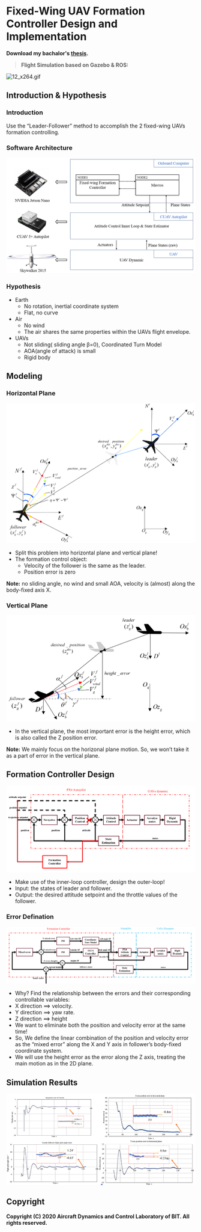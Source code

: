 # Fixed-Wing UAV Formation Controller Design and Implementation

**Download my bachalor's [thesis](./demo_files/main.pdf).**

> **Flight Simulation based on Gazebo & ROS:**

![12_x264.gif](./demo_files/12_x264.gif)

## Introduction & Hypothesis

### Introduction

Use the “Leader-Follower” method to accomplish the 2 fixed-wing UAVs formation controlling.

### Software Architecture

![image](./demo_files/arc.png)

### Hypothesis

- Earth
  - No rotation, inertial coordinate system
  - Flat, no curve
- Air
  - No wind
  - The air shares the same properties within the UAVs flight envelope.
- UAVs
  - Not sliding( sliding angle β=0), Coordinated Turn Model
  - AOA(angle of attack) is small
  - Rigid body

## Modeling

### Horizontal Plane

![ho](./demo_files/ho.png)

- Split this problem into horizontal plane and vertical plane!
- The formation control object:
  - Velocity of the follower is the same as the leader.
  - Position error is zero

**Note:** no sliding angle, no wind and  small AOA, velocity is (almost) along the body-fixed axis X.

### Vertical Plane

![ver](./demo_files/ver.png)

- In the vertical plane, the most important error is the height error, which is also called the Z position error.

**Note:** We mainly focus on the horizonal plane motion.  So, we won’t take it as a part of error in the vertical plane.

## Formation Controller Design

![for_des](./demo_files/for_design.png)

- Make use of the inner-loop controller, design the outer-loop!
- Input: the states of leader and follower.
- Output: the desired attitude setpoint and the throttle values of the follower.

### Error Defination

![ctrl](./demo_files/ctrl.png)

- Why? Find the relationship between the errors and their corresponding controllable variables:
- X direction ==> velocity.
- Y direction ==> yaw rate.
- Z direction ==> height
- We want to eliminate both the position and velocity error at the same time!
- So, We define the linear combination of the position and velocity error as the “mixed error” along the X and Y axis in
  follower’s body-fixed coordinate system.
- We will use the height error as the error along the Z axis, treating the main motion as in the 2D plane.

## Simulation Results

![image](./demo_files/res.png)

## Copyright

**Copyright (C) 2020 Aircraft Dynamics and Control Laboratory of BIT. All rights reserved.**
